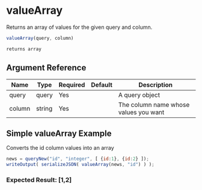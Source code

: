 # valueArray

Returns an array of values for the given query and column.

```javascript
valueArray(query, column)
```

```javascript
returns array
```

## Argument Reference

| Name | Type | Required | Default | Description |
| --- | --- | --- | --- | --- |
| query | query | Yes |  | A query object |
| column | string | Yes |  | The column name whose values you want |

## Simple valueArray Example

Converts the id column values into an array

```javascript
news = queryNew("id", "integer", [ {id:1}, {id:2} ]);
writeOutput( serializeJSON( valueArray(news, "id") ) );
```

### Expected Result: [1,2]
